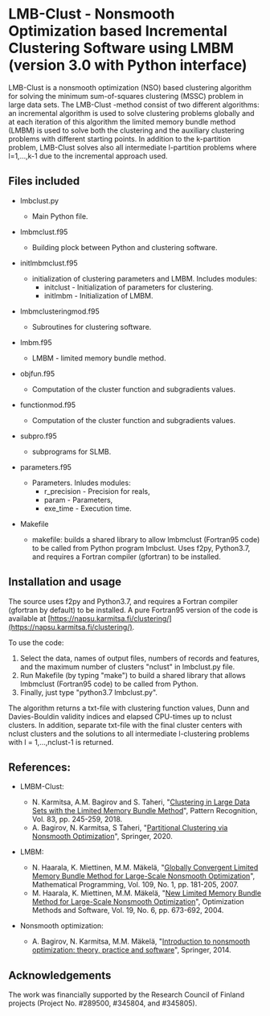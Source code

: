 # LMB-Clust - Nonsmooth Optimization based Incremental Clustering Software using LMBM (version 3.0 with Python interface)

LMB-Clust is a nonsmooth optimization (NSO) based clustering algorithm for solving the minimum sum-of-squares clustering (MSSC) problem in large data sets. The LMB-Clust -method consist of two different algorithms: an incremental algorithm is used to solve clustering problems globally and at each iteration of this algorithm the limited memory bundle method (LMBM) is used to solve both the clustering and the auxiliary clustering problems with different starting points. In addition to the k-partition problem, LMB-Clust solves also all intermediate l-partition problems where l=1,…,k-1 due to the incremental approach used.


## Files included
* lmbclust.py           
  - Main Python file.
* lmbmclust.f95         
  - Building plock between Python and clustering software.
* initlmbmclust.f95  
  - initialization of clustering parameters and LMBM. Includes modules:
    + initclust - Initialization of parameters for clustering.
    + initlmbm - Initialization of LMBM.
* lmbmclusteringmod.f95     
  - Subroutines for clustering software.
* lmbm.f95              
  - LMBM - limited memory bundle method.
* objfun.f95            
  - Computation of the cluster function and subgradients values.
* functionmod.f95            
  - Computation of the cluster function and subgradients values.
* subpro.f95            
  - subprograms for SLMB.
* parameters.f95        
  - Parameters. Inludes modules:
    + r_precision - Precision for reals,
    + param - Parameters,
    + exe_time - Execution time.

* Makefile              
  - makefile: builds a shared library to allow lmbmclust (Fortran95 code) to be called from Python program lmbclust. Uses f2py, Python3.7, and requires a Fortran compiler (gfortran) to be installed.


## Installation and usage

The source uses f2py and Python3.7, and requires a Fortran compiler (gfortran by default) to be installed. A pure Fortran95 version of the code is available at [https://napsu.karmitsa.fi/clustering/](https://napsu.karmitsa.fi/clustering/).


To use the code:

1) Select the data, names of output files, numbers of records and 
features, and the maximum number of clusters "nclust" in lmbclust.py file.
2) Run Makefile (by typing "make") to build a shared library that allows lmbmclust (Fortran95 code) to be called from Python.
3) Finally, just type "python3.7 lmbclust.py".

The algorithm returns a txt-file with clustering function values, Dunn and Davies-Bouldin validity indices and elapsed CPU-times up to nclust clusters.
In addition, separate txt-file with the final cluster centers with nclust clusters and the solutions to all intermediate l-clustering problems with l = 1,...,nclust-1 is returned.

## References:

* LMBM-Clust:
  - N. Karmitsa, A.M. Bagirov and S. Taheri, "[Clustering in Large Data Sets with the Limited Memory Bundle Method](https://www.sciencedirect.com/science/article/abs/pii/S0031320318302085)", Pattern Recognition, Vol. 83, pp. 245-259, 2018.
  - A. Bagirov, N. Karmitsa, S Taheri, "[Partitional Clustering via Nonsmooth Optimization](https://link.springer.com/book/10.1007/978-3-030-37826-4)", Springer, 2020.

* LMBM:
  - N. Haarala, K. Miettinen, M.M. Mäkelä, "[Globally Convergent Limited Memory Bundle Method for Large-Scale Nonsmooth Optimization](https://link.springer.com/article/10.1007/s10107-006-0728-2)", Mathematical Programming, Vol. 109, No. 1, pp. 181-205, 2007.
  - M. Haarala, K. Miettinen, M.M. Mäkelä, "[New Limited Memory Bundle Method for Large-Scale Nonsmooth Optimization](https://www.tandfonline.com/doi/abs/10.1080/10556780410001689225)", Optimization Methods and Software, Vol. 19, No. 6, pp. 673-692, 2004.

* Nonsmooth optimization:
  - A. Bagirov, N. Karmitsa, M.M. Mäkelä, "[Introduction to nonsmooth optimization: theory, practice and software](https://link.springer.com/book/10.1007/978-3-319-08114-4)", Springer, 2014.

## Acknowledgements
The work was financially supported by the Research Council of Finland projects (Project No. #289500, #345804, and #345805).


   
